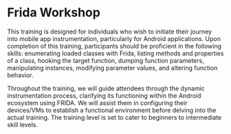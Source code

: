 # Frida Workshop

This training is designed for individuals who wish to initiate their journey into mobile app instrumentation, particularly for Android applications. Upon completion of this training, participants should be proficient in the following skills: enumerating loaded classes with Frida, listing methods and properties of a class, hooking the target function, dumping function parameters, manipulating instances, modifying parameter values, and altering function behavior.

Throughout the training, we will guide attendees through the dynamic instrumentation process, clarifying its functioning within the Android ecosystem using FRIDA. We will assist them in configuring their devices/VMs to establish a functional environment before delving into the actual training. The training level is set to cater to beginners to intermediate skill levels.
